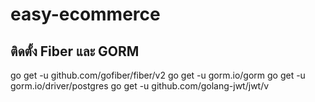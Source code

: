 # easy-ecommerce
  ## ติดตั้ง Fiber และ GORM
go get -u github.com/gofiber/fiber/v2
go get -u gorm.io/gorm
go get -u gorm.io/driver/postgres
go get -u github.com/golang-jwt/jwt/v